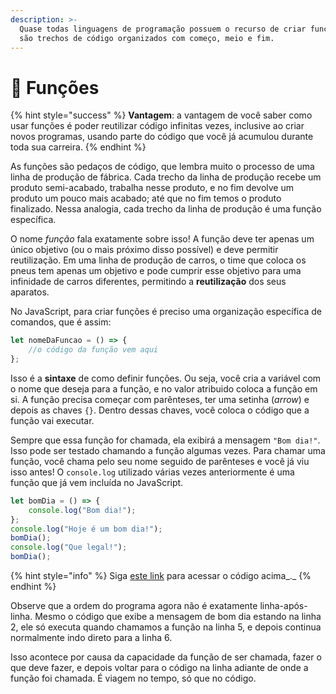 ```yaml
---
description: >-
  Quase todas linguagens de programação possuem o recurso de criar funções, que
  são trechos de código organizados com começo, meio e fim.
---
```


# 🔧 Funções

{% hint style="success" %}
**Vantagem**: a vantagem de você saber como usar funções é poder reutilizar código infinitas vezes, inclusive ao criar novos programas, usando parte do código que você já acumulou durante toda sua carreira.
{% endhint %}

As funções são pedaços de código, que lembra muito o processo de uma linha de produção de fábrica. Cada trecho da linha de produção recebe um produto semi-acabado, trabalha nesse produto, e no fim devolve um produto um pouco mais acabado; até que no fim temos o produto finalizado. Nessa analogia, cada trecho da linha de produção é uma função específica.

O nome _função_ fala exatamente sobre isso! A função deve ter apenas um único objetivo (ou o mais próximo disso possível) e deve permitir reutilização. Em uma linha de produção de carros, o time que coloca os pneus tem apenas um objetivo e pode cumprir esse objetivo para uma infinidade de carros diferentes, permitindo a **reutilização** dos seus aparatos.

No JavaScript, para criar funções é preciso uma organização específica de comandos, que é assim:

```javascript
let nomeDaFuncao = () => {
    //o código da função vem aqui
};
```

Isso é a **sintaxe** de como definir funções. Ou seja, você cria a variável com o nome que deseja para a função, e no valor atribuido coloca a função em si. A função precisa começar com parênteses, ter uma setinha (_arrow_) e depois as chaves `{}`. Dentro dessas chaves, você coloca o código que a função vai executar.

Sempre que essa função for chamada, ela exibirá a mensagem `"Bom dia!"`. Isso pode ser testado chamando a função algumas vezes. Para chamar uma função, você chama pelo seu nome seguido de parênteses e você já viu isso antes! O `console.log` utilizado várias vezes anteriormente é uma função que já vem incluída no JavaScript.

```javascript
let bomDia = () => {
    console.log("Bom dia!");
};
console.log("Hoje é um bom dia!");
bomDia();
console.log("Que legal!");
bomDia();
```

{% hint style="info" %}
Siga [este link](https://coolfee.github.io/#\{%22autorun%22:%221%22,%22code%22:%22let%20bomDia%20=%20\(\)%20=%3E%20{\n%20%20%20%20console.log\(\\%22Bom%20dia!\\%22\);\n};\nconsole.log\(\\%22Hoje%20%C3%A9%20um%20bom%20dia!\\%22\);\nbomDia\(\);\nconsole.log\(\\%22Que%20legal!\\%22\);\nbomDia\(\);%22,%22tests%22:%22;%22}) para acessar o código acima_._
{% endhint %}

Observe que a ordem do programa agora não é exatamente linha-após-linha. Mesmo o código que exibe a mensagem de bom dia estando na linha 2, ele só executa quando chamamos a função na linha 5, e depois continua normalmente indo direto para a linha 6.

Isso acontece por causa da capacidade da função de ser chamada, fazer o que deve fazer, e depois voltar para o código na linha adiante de onde a função foi chamada. É viagem no tempo, só que no código.
